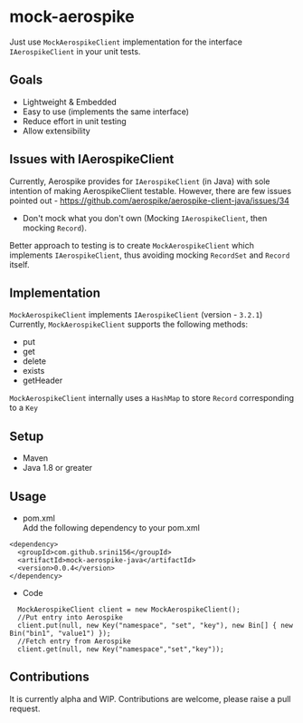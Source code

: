 # mock-aerospike
Just use `MockAerospikeClient` implementation for the interface `IAerospikeClient` in your unit tests.

## Goals
- Lightweight & Embedded
- Easy to use (implements the same interface)
- Reduce effort in unit testing
- Allow extensibility

## Issues with IAerospikeClient
Currently, Aerospike provides for `IAerospikeClient` (in Java) with sole intention of making AerospikeClient testable.
However, there are few issues pointed out - https://github.com/aerospike/aerospike-client-java/issues/34
- Don't mock what you don't own (Mocking `IAerospikeClient`, then mocking `Record`).

Better approach to testing is to create `MockAerospikeClient` which implements `IAerospikeClient`, thus avoiding mocking `RecordSet` and `Record` itself.

## Implementation
`MockAerospikeClient` implements `IAerospikeClient` (version - `3.2.1`)  
Currently, `MockAerospikeClient` supports the following methods:
- put
- get
- delete
- exists
- getHeader

`MockAerospikeClient` internally uses a `HashMap` to store `Record` corresponding to a `Key`

## Setup
- Maven
- Java 1.8 or greater

## Usage
- pom.xml  
Add the following dependency to your pom.xml
```
<dependency>
  <groupId>com.github.srini156</groupId>
  <artifactId>mock-aerospike-java</artifactId>
  <version>0.0.4</version>
</dependency>
```

- Code
```
  MockAerospikeClient client = new MockAerospikeClient();
  //Put entry into Aerospike
  client.put(null, new Key("namespace", "set", "key"), new Bin[] { new Bin("bin1", "value1") });
  //Fetch entry from Aerospike
  client.get(null, new Key("namespace","set","key"));
```



## Contributions
It is currently alpha and WIP. Contributions are welcome, please raise a pull request.

